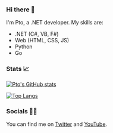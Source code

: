### Hi there 👋
I'm Pto, a .NET developer. My skills are:
- .NET (C#, VB, F#)
- Web (HTML, CSS, JS)
- Python
- Go

### Stats 📈

[![Pto's GitHub stats](https://github-readme-stats.vercel.app/api?username=ptobuon)](https://github.com/anuraghazra/github-readme-stats)

[![Top Langs](https://github-readme-stats.vercel.app/api/top-langs/?username=ptobuon&layout=compact)](https://github.com/anuraghazra/github-readme-stats)


### Socials 🐱‍💻
You can find me on [Twitter](https://twitter.com/ptobuon) and [YouTube](https://www.youtube.com/channel/UCX31qnHrgzgH4reudE54jQw).
<!--
**ptobuon/ptobuon** is a ✨ _special_ ✨ repository because its `README.md` (this file) appears on your GitHub profile.
-->
